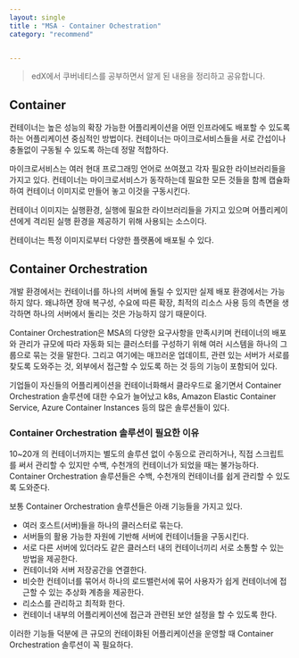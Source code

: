 ```yaml
---
layout: single
title : "MSA - Container Ochestration"
category: "recommend"


---
```


>  edX에서 쿠버네티스를 공부하면서 알게 된 내용을 정리하고 공유합니다.

## Container

컨테이너는 높은 성능의 확장 가능한 어플리케이션을 어떤 인프라에도 배포할 수 있도록 하는 어플리케이션 중심적인 방법이다. 컨테이너는 마이크로서비스들을 서로 간섭이나 충돌없이 구동될 수 있도록 하는데 정말 적합하다.

마이크로서비스는 여러 현대 프로그래밍 언어로 쓰여졌고 각자 필요한 라이브러리들을 가지고 있다. 컨테이너는 마이크로서비스가 동작하는데 필요한 모든 것들을 함께 캡슐화하여 컨테이너 이미지로 만들어 놓고 이것을 구동시킨다.

컨테이너 이미지는 실행환경, 실행에 필요한 라이브러리들을 가지고 있으며 어플리케이션에게 격리된 실행 환경을 제공하기 위해 사용되는 소스이다.

컨테이너는 특정 이미지로부터 다양한 플랫폼에 배포될 수 있다.

## Container Orchestration

개발 환경에서는 컨테이너를 하나의 서버에 돌릴 수 있지만 실제 배포 환경에서는 가능하지 않다. 왜냐하면 장애 복구성, 수요에 따른 확장, 최적의 리소스 사용 등의 측면을 생각하면 하나의 서버에서 돌리는 것은 가능하지 않기 때문이다.

Container Orchestration은 MSA의 다양한 요구사항을 만족시키며 컨테이너의 배포와 관리가 규모에 따라 자동화 되는 클러스터를 구성하기 위해 여러 시스템을 하나의 그룹으로 묶는 것을 말한다. 그리고 여기에는 매끄러운 업데이트, 관련 있는 서버가 서로를 찾도록 도와주는 것, 외부에서 접근할 수 있도록 하는 것 등의 기능이 포함되어 있다.

기업들이 자신들의 어플리케이션을 컨테이너화해서 클라우드로 옮기면서 Container Orchestration 솔루션에 대한 수요가 늘어났고 k8s, Amazon Elastic Container Service, Azure Container Instances 등의 많은 솔루션들이 있다. 

### Container Orchestration 솔루션이 필요한 이유

10~20개 의 컨테이너까지는 별도의 솔루션 없이 수동으로 관리하거나, 직접 스크립트를 써서 관리할 수 있지만 수백, 수천개의 컨테이너가 되었을 때는 불가능하다. Container Orchestration 솔루션들은 수백, 수천개의 컨테이너를 쉽게 관리할 수 있도록 도와준다.

보통 Container Orchestration 솔루션들은 아래 기능들을 가지고 있다.

- 여러 호스트(서버)들을 하나의 클러스터로 묶는다.
- 서버들의 활용 가능한 자원에 기반해 서버에 컨테이너들을 구동시킨다.
- 서로 다른 서버에 있더라도 같은 클러스터 내의 컨테이너끼리 서로 소통할 수 있는 방법을 제공한다.
- 컨테이너와 서버 저장공간을 연결한다.
- 비슷한 컨테이너를 묶어서 하나의 로드밸런서에 묶어 사용자가 쉽게 컨테이너에 접근할 수 있는 추상화 계층을 제공한다.
- 리소스를 관리하고 최적화 한다.
- 컨테이너 내부의 어플리케이션에 접근과 관련된 보안 설정을 할 수 있도록 한다.

이러한 기능들 덕분에 큰 규모의 컨테이화된 어플리케이션을 운영할 때 Container Orchestration 솔루션이 꼭 필요하다.

